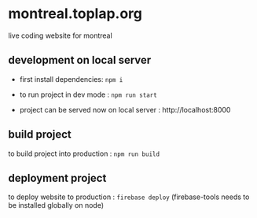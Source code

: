 # montreal.toplap.org

live coding website for montreal

## development on local server

- first install dependencies: `npm i`

- to run project in dev mode : `npm run start`
- project can be served now on local server : http://localhost:8000

## build project

to build project into production : `npm run build`

## deployment project

to deploy website to production : `firebase deploy`
(firebase-tools needs to be installed globally on node)
